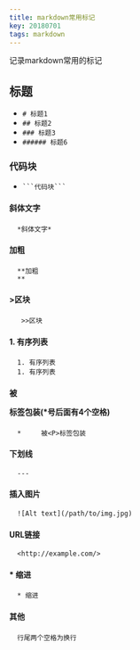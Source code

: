 ```yaml
---
title: markdown常用标记
key: 20180701
tags: markdown
---
```

记录markdown常用的标记
<!--more-->
## 标题  
* `# 标题1`  
* `## 标题2`
* `### 标题3`
* `###### 标题6`

### 代码块  
* ` ```代码块``` `

#### 斜体文字  
      *斜体文字*

#### 加粗  
      **加粗
      **

#### >区块  
       >>区块

#### 1. 有序列表  
      1. 有序列表
      1. 有序列表

#### 被<P>标签包装(*号后面有4个空格)  
      *     被<P>标签包装

#### 下划线  
      ---

#### 插入图片  
      ![Alt text](/path/to/img.jpg)

#### URL链接  
      <http://example.com/>

#### * 缩进  
      * 缩进

#### 其他
      行尾两个空格为换行